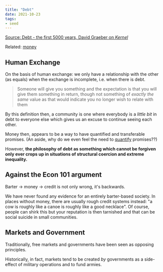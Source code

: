 ```yaml
---
title: "Debt"
date: 2021-10-23
tags:
- seed
---
```


[Source: Debt - the first 5000 years, David Graeber on *Kernel*](https://kernel.community/en/learn/module-2/debt)

Related: [money](thoughts/money.md)

## Human Exchange
On the basis of human exchange: we only have a relationship with the other (as equals) when the exchange is incomplete, i.e. when there is debt.

> Someone will give you something and the expectation is that you will give them something in return, though not something of _exactly the same_ value as that would indicate you no longer wish to relate with them

By this definition then, a community is one where everybody is a *little bit* in debt to everyone else which gives us an excuse to continue seeing each other.

Money then, appears to be a way to have quantified and transferable promises. (An aside, why do we even feel the need to [quantify](thoughts/quantization.md) promises??)

However, **the philosophy of debt as something which cannot be forgiven only ever crops up in situations of structural coercion and extreme inequality.**

## Against the Econ 101 argument
Barter → money → credit is not only wrong, it's backwards.

We have never found any evidence for an entirely barter-based society. In places without money, there are usually rough credit systems instead: "a cow is roughly like a canoe is roughly like a good necklace". Of course, people can shirk this but your reputation is then tarnished and that can be social suicide in small communities.

## Markets and Government
Traditionally, free markets and governments have been seen as opposing principles.

Historically, in fact, markets tend to be created _by_ governments as a side-effect of military operations and to fund armies.